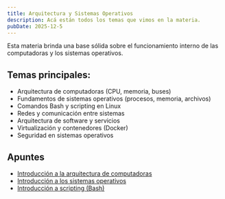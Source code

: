 ```yaml
---
title: Arquitectura y Sistemas Operativos
description: Acá están todos los temas que vimos en la materia.
pubDate: 2025-12-5
---
```


Esta materia brinda una base sólida sobre el funcionamiento interno de las computadoras y los sistemas operativos.

## Temas principales:

- Arquitectura de computadoras (CPU, memoria, buses)
- Fundamentos de sistemas operativos (procesos, memoria, archivos)
- Comandos Bash y scripting en Linux
- Redes y comunicación entre sistemas
- Arquitectura de software y servicios
- Virtualización y contenedores (Docker)
- Seguridad en sistemas operativos

## Apuntes

- [Introducción a la arquitectura de computadoras](/apuntes/primer-cuatrimestre/ayso/temas/introduccion-a-la-arquitectura-de-computadoras)
- [Introducción a los sistemas operativos](/apuntes/primer-cuatrimestre/ayso/temas/introduccion-a-los-sistemas-operativos)
- [Introducción a scripting (Bash)](/apuntes/primer-cuatrimestre/ayso/temas/introduccion-a-scripting-bash)
